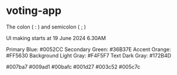 # voting-app

The colon ( : ) and semicolon ( ; )

UI making starts at 19 June 2024 6.30AM 

Primary Blue: #0052CC
Secondary Green: #36B37E
Accent Orange: #FF5630
Background Light Gray: #F4F5F7
Text Dark Gray: #172B4D

#007ba7
#009ad1
#00bafc
#001d27
#003c52
#005c7c